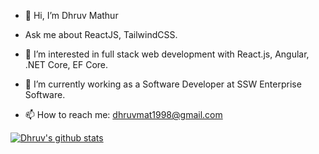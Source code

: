 - 👋 Hi, I’m Dhruv Mathur

- Ask me about ReactJS, TailwindCSS.

- 👀 I’m interested in full stack web development with React.js, Angular, .NET Core, EF Core.  

- 🌱 I’m currently working as a Software Developer at SSW Enterprise Software.

- 📫 How to reach me: dhruvmat1998@gmail.com

[![Dhruv's github stats](https://github-readme-stats.vercel.app/api?username=dhruv-0987&theme=dark)](https://github.com/dhruv-0987/github-readme-stats)
<!---
Dhruv-0987/Dhruv-0987 is a ✨ special ✨ repository because its `README.md` (this file) appears on your GitHub profile.
You can click the Preview link to take a look at your changes.
--->
